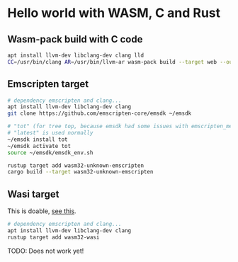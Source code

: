 # Hello world with WASM, C and Rust

## Wasm-pack build with C code

```bash
apt install llvm-dev libclang-dev clang lld
CC=/usr/bin/clang AR=/usr/bin/llvm-ar wasm-pack build --target web --out-dir=pkg
```


## Emscripten target

```bash
# dependency emscripten and clang...
apt install llvm-dev libclang-dev clang
git clone https://github.com/emscripten-core/emsdk ~/emsdk

# "tot" (for tree top, because emsdk had some issues with emscripten_memcpy_big)
# "latest" is used normally
~/emsdk install tot
~/emsdk activate tot
source ~/emsdk/emsdk_env.sh

rustup target add wasm32-unknown-emscripten
cargo build --target wasm32-unknown-emscripten
```

## Wasi target

This is doable, [see this](https://github.com/rustwasm/team/issues/291#issuecomment-1158009977).

```bash
# dependency emscripten and clang...
apt install llvm-dev libclang-dev clang
rustup target add wasm32-wasi
```

TODO: Does not work yet!